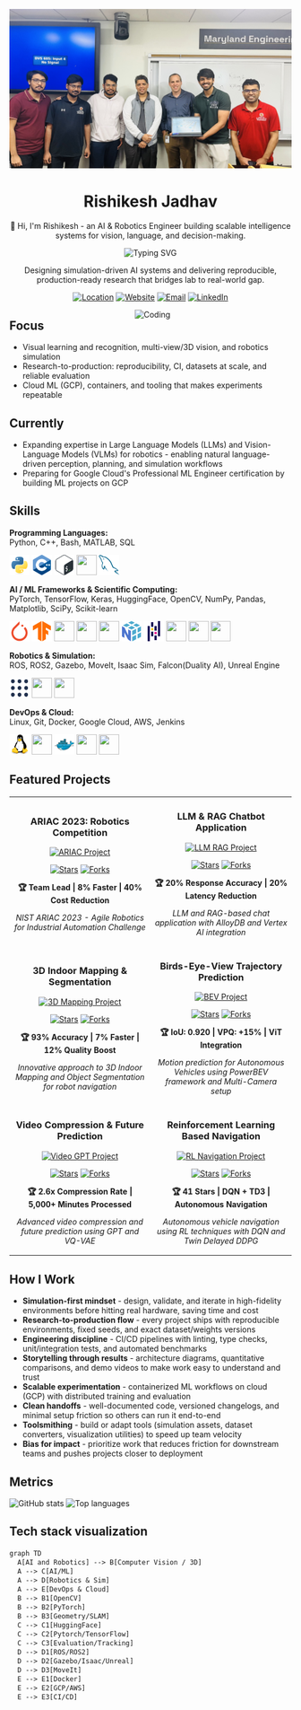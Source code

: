 ![Banner](https://github.com/Rishikesh-Jadhav/Rishikesh-Jadhav/blob/main/G6_ARIAC.jpeg)

<h1 align="center">Rishikesh Jadhav</h1>

<p align="center">
  👋 Hi, I'm Rishikesh - an AI & Robotics Engineer building scalable intelligence systems for vision, language, and decision-making. 
</p>

<!-- Animated typing tagline -->
<p align="center">
  <img src="https://readme-typing-svg.herokuapp.com?font=Fira+Code&weight=500&size=18&pause=1000&color=1abc9c&center=true&vCenter=true&width=600&height=30&lines=Bridging%20the%20gap%20between%20Simulation%20%26%20Reality;AI%2C%20Robotics%20%26%20Automation%20%7C%20Research-to-Production;Synthetic%20Data%20Generation%20%7C%20Sim-to-Real%20Transfer%20;3D%20Vision%20%26%20Perception%20Systems%20%7C%20LLM%2FVLM%20for%20Robotics" alt="Typing SVG" />
</p>

<p align="center">
  Designing simulation-driven AI systems and delivering reproducible, production-ready research that bridges lab to real-world gap.
</p>

<div align="center">

[![Location](https://img.shields.io/badge/Location-Dallas%2C%20TX-0e76a8)](#)
[![Website](https://img.shields.io/badge/Website-rishikesh--jadhav.github.io-2ea44f)](https://rishikesh-jadhav.github.io/)
[![Email](https://img.shields.io/badge/Email-rishikeshjadhav712%40gmail.com-D14836)](mailto:rishikeshjadhav712@gmail.com)
[![LinkedIn](https://img.shields.io/badge/LinkedIn-Rishikesh%20Jadhav-0A66C2?logo=linkedin&logoColor=white)](https://www.linkedin.com/in/rishikesh-avinash-jadhav/)

</div>

<img align="right" alt="Coding" width="280" src="https://cdn.dribbble.com/users/1162077/screenshots/3848914/programmer.gif"/>

## Focus
- Visual learning and recognition, multi-view/3D vision, and robotics simulation
- Research-to-production: reproducibility, CI, datasets at scale, and reliable evaluation
- Cloud ML (GCP), containers, and tooling that makes experiments repeatable

## Currently
- Expanding expertise in Large Language Models (LLMs) and Vision-Language Models (VLMs) for robotics - enabling natural language-driven perception, planning, and simulation workflows  
- Preparing for Google Cloud's Professional ML Engineer certification by building ML projects on GCP

## Skills

**Programming Languages:**  
Python, C++, Bash, MATLAB, SQL  
<p>
  <a href="https://www.python.org"><img src="https://raw.githubusercontent.com/devicons/devicon/master/icons/python/python-original.svg" width="36" height="36"/></a>
  <a href="https://www.w3schools.com/cpp/"><img src="https://raw.githubusercontent.com/devicons/devicon/master/icons/cplusplus/cplusplus-original.svg" width="36" height="36"/></a>
  <a href="https://www.gnu.org/software/bash/"><img src="https://raw.githubusercontent.com/devicons/devicon/master/icons/bash/bash-original.svg" width="36" height="36"/></a>
  <a href="https://www.mathworks.com/"><img src="https://upload.wikimedia.org/wikipedia/commons/2/21/Matlab_Logo.png" width="36" height="36"/></a>
  <a href="https://www.mysql.com/"><img src="https://raw.githubusercontent.com/devicons/devicon/master/icons/mysql/mysql-original.svg" width="36" height="36"/></a>
</p>

**AI / ML Frameworks & Scientific Computing:**  
PyTorch, TensorFlow, Keras, HuggingFace, OpenCV, NumPy, Pandas, Matplotlib, SciPy, Scikit-learn  
<p>
  <a href="https://pytorch.org/"><img src="https://raw.githubusercontent.com/devicons/devicon/master/icons/pytorch/pytorch-original.svg" width="36" height="36"/></a>
  <a href="https://www.tensorflow.org/"><img src="https://raw.githubusercontent.com/devicons/devicon/master/icons/tensorflow/tensorflow-original.svg" width="36" height="36"/></a>
  <a href="https://keras.io/"><img src="https://upload.wikimedia.org/wikipedia/commons/a/ae/Keras_logo.svg" width="36" height="36"/></a>
  <a href="https://huggingface.co/"><img src="https://huggingface.co/front/assets/huggingface_logo.svg" width="36" height="36"/></a>
  <a href="https://opencv.org/"><img src="https://www.vectorlogo.zone/logos/opencv/opencv-icon.svg" width="36" height="36"/></a>
  <a href="https://numpy.org/"><img src="https://raw.githubusercontent.com/devicons/devicon/master/icons/numpy/numpy-original.svg" width="36" height="36"/></a>
  <a href="https://pandas.pydata.org/"><img src="https://raw.githubusercontent.com/devicons/devicon/master/icons/pandas/pandas-original.svg" width="36" height="36"/></a>
  <a href="https://matplotlib.org/"><img src="https://upload.wikimedia.org/wikipedia/commons/8/84/Matplotlib_icon.svg" width="36" height="36"/></a>
  <a href="https://scipy.org/"><img src="https://upload.wikimedia.org/wikipedia/commons/b/b2/SCIPY_2.svg" width="36" height="36"/></a>
  <a href="https://scikit-learn.org/"><img src="https://upload.wikimedia.org/wikipedia/commons/0/05/Scikit_learn_logo_small.svg" width="36" height="36"/></a>
</p>

**Robotics & Simulation:**  
ROS, ROS2, Gazebo, MoveIt, Isaac Sim, Falcon(Duality AI), Unreal Engine  
<p>
  <a href="https://www.ros.org/"><img src="https://raw.githubusercontent.com/devicons/devicon/master/icons/ros/ros-original.svg" width="36" height="36"/></a>
  <a href="https://moveit.ros.org/"><img src="https://moveit.ros.org/assets/logo/moveit_logo-black.png" width="36" height="36"/></a>
  <a href="https://www.unrealengine.com/"><img src="https://upload.wikimedia.org/wikipedia/commons/2/20/UE_Logo_Black_Centered.svg" width="36" height="36"/></a>
</p>

**DevOps & Cloud:**  
Linux, Git, Docker, Google Cloud, AWS, Jenkins  
<p>
  <a href="https://www.linux.org/"><img src="https://raw.githubusercontent.com/devicons/devicon/master/icons/linux/linux-original.svg" width="36" height="36"/></a>
  <a href="https://git-scm.com/"><img src="https://www.vectorlogo.zone/logos/git-scm/git-scm-icon.svg" width="36" height="36"/></a>
  <a href="https://www.docker.com/"><img src="https://raw.githubusercontent.com/devicons/devicon/master/icons/docker/docker-original.svg" width="36" height="36"/></a>
  <a href="https://cloud.google.com/"><img src="https://www.vectorlogo.zone/logos/google_cloud/google_cloud-icon.svg" width="36" height="36"/></a>
  <a href="https://www.jenkins.io/"><img src="https://www.vectorlogo.zone/logos/jenkins/jenkins-icon.svg" width="36" height="36"/></a>
</p>

## Featured Projects

<table>
  <tr>
    <td width="50%">
      <h3 align="center">ARIAC 2023: Robotics Competition</h3>
      <p align="center">
        <a href="https://github.com/Rishikesh-Jadhav/ARIAC-AgileRoboticsforIndustrialAutomationCompetition2023" target="_blank">
          <img src="https://github-readme-stats.vercel.app/api/pin/?username=Rishikesh-Jadhav&repo=ARIAC-AgileRoboticsforIndustrialAutomationCompetition2023" width="100%" alt="ARIAC Project"/>
        </a>
        <p align="center">
          <a href="https://github.com/Rishikesh-Jadhav/ARIAC-AgileRoboticsforIndustrialAutomationCompetition2023/stargazers"><img alt="Stars" src="https://img.shields.io/github/stars/Rishikesh-Jadhav/ARIAC-AgileRoboticsforIndustrialAutomationCompetition2023?style=flat-square&labelColor=343b41"/></a>
          <a href="https://github.com/Rishikesh-Jadhav/ARIAC-AgileRoboticsforIndustrialAutomationCompetition2023/network/members"><img alt="Forks" src="https://img.shields.io/github/forks/Rishikesh-Jadhav/ARIAC-AgileRoboticsforIndustrialAutomationCompetition2023?style=flat-square&labelColor=343b41"/></a>
        </p>
        <p align="center"><strong>🏆 Team Lead | 8% Faster | 40% Cost Reduction</strong></p>
        <p align="center"><em>NIST ARIAC 2023 - Agile Robotics for Industrial Automation Challenge</em></p>
      </p>
    </td>
    <td width="50%">
      <h3 align="center">LLM & RAG Chatbot Application</h3>
      <p align="center">
        <a href="https://github.com/Rishikesh-Jadhav/LLM-and-RAG-based-Chat-Application-with-AlloyDB-and-Vertex-AI" target="_blank">
          <img src="https://github-readme-stats.vercel.app/api/pin/?username=Rishikesh-Jadhav&repo=LLM-and-RAG-based-Chat-Application-with-AlloyDB-and-Vertex-AI" width="100%" alt="LLM RAG Project"/>
        </a>
        <p align="center">
          <a href="https://github.com/Rishikesh-Jadhav/LLM-and-RAG-based-Chat-Application-with-AlloyDB-and-Vertex-AI/stargazers"><img alt="Stars" src="https://img.shields.io/github/stars/Rishikesh-Jadhav/LLM-and-RAG-based-Chat-Application-with-AlloyDB-and-Vertex-AI?style=flat-square&labelColor=343b41"/></a>
          <a href="https://github.com/Rishikesh-Jadhav/LLM-and-RAG-based-Chat-Application-with-AlloyDB-and-Vertex-AI/network/members"><img alt="Forks" src="https://img.shields.io/github/forks/Rishikesh-Jadhav/LLM-and-RAG-based-Chat-Application-with-AlloyDB-and-Vertex-AI?style=flat-square&labelColor=343b41"/></a>
        </p>
        <p align="center"><strong>🏆 20% Response Accuracy | 20% Latency Reduction</strong></p>
        <p align="center"><em>LLM and RAG-based chat application with AlloyDB and Vertex AI integration</em></p>
      </p>
    </td>

  </tr>
  <tr>
    <td width="50%">
      <h3 align="center">3D Indoor Mapping & Segmentation</h3>
      <p align="center">
        <a href="https://github.com/Rishikesh-Jadhav/3D-Indoor-Mapping-and-Object-Segmentation" target="_blank">
          <img src="https://github-readme-stats.vercel.app/api/pin/?username=Rishikesh-Jadhav&repo=3D-Indoor-Mapping-and-Object-Segmentation" width="100%" alt="3D Mapping Project"/>
        </a>
        <p align="center">
          <a href="https://github.com/Rishikesh-Jadhav/3D-Indoor-Mapping-and-Object-Segmentation/stargazers"><img alt="Stars" src="https://img.shields.io/github/stars/Rishikesh-Jadhav/3D-Indoor-Mapping-and-Object-Segmentation?style=flat-square&labelColor=343b41"/></a>
          <a href="https://github.com/Rishikesh-Jadhav/3D-Indoor-Mapping-and-Object-Segmentation/network/members"><img alt="Forks" src="https://img.shields.io/github/forks/Rishikesh-Jadhav/3D-Indoor-Mapping-and-Object-Segmentation?style=flat-square&labelColor=343b41"/></a>
        </p>
        <p align="center"><strong>🏆 93% Accuracy | 7% Faster | 12% Quality Boost</strong></p>
        <p align="center"><em>Innovative approach to 3D Indoor Mapping and Object Segmentation for robot navigation</em></p>
      </p>
    </td>
    <td width="50%">
      <h3 align="center">Birds-Eye-View Trajectory Prediction</h3>
      <p align="center">
        <a href="https://github.com/Rishikesh-Jadhav/Birds-Eye-View-Trajectory-Prediction-for-Autonomous-Driving" target="_blank">
          <img src="https://github-readme-stats.vercel.app/api/pin/?username=Rishikesh-Jadhav&repo=Birds-Eye-View-Trajectory-Prediction-for-Autonomous-Driving" width="100%" alt="BEV Project"/>
        </a>
        <p align="center">
          <a href="https://github.com/Rishikesh-Jadhav/Birds-Eye-View-Trajectory-Prediction-for-Autonomous-Driving/stargazers"><img alt="Stars" src="https://img.shields.io/github/stars/Rishikesh-Jadhav/Birds-Eye-View-Trajectory-Prediction-for-Autonomous-Driving?style=flat-square&labelColor=343b41"/></a>
          <a href="https://github.com/Rishikesh-Jadhav/Birds-Eye-View-Trajectory-Prediction-for-Autonomous-Driving/network/members"><img alt="Forks" src="https://img.shields.io/github/forks/Rishikesh-Jadhav/Birds-Eye-View-Trajectory-Prediction-for-Autonomous-Driving?style=flat-square&labelColor=343b41"/></a>
        </p>
        <p align="center"><strong>🏆 IoU: 0.920 | VPQ: +15% | ViT Integration</strong></p>
        <p align="center"><em>Motion prediction for Autonomous Vehicles using PowerBEV framework and Multi-Camera setup</em></p>
      </p>
    </td>
  </tr>
  <tr>
    <td width="50%">
      <h3 align="center">Video Compression & Future Prediction</h3>
      <p align="center">
        <a href="https://github.com/Rishikesh-Jadhav/Video-Compression-and-Future-Prediction-Using-GPT" target="_blank">
          <img src="https://github-readme-stats.vercel.app/api/pin/?username=Rishikesh-Jadhav&repo=Video-Compression-and-Future-Prediction-Using-GPT" width="100%" alt="Video GPT Project"/>
        </a>
        <p align="center">
          <a href="https://github.com/Rishikesh-Jadhav/Video-Compression-and-Future-Prediction-Using-GPT/stargazers"><img alt="Stars" src="https://img.shields.io/github/stars/Rishikesh-Jadhav/Video-Compression-and-Future-Prediction-Using-GPT?style=flat-square&labelColor=343b41"/></a>
          <a href="https://github.com/Rishikesh-Jadhav/Video-Compression-and-Future-Prediction-Using-GPT/network/members"><img alt="Forks" src="https://img.shields.io/github/forks/Rishikesh-Jadhav/Video-Compression-and-Future-Prediction-Using-GPT?style=flat-square&labelColor=343b41"/></a>
        </p>
        <p align="center"><strong>🏆 2.6x Compression Rate | 5,000+ Minutes Processed</strong></p>
        <p align="center"><em>Advanced video compression and future prediction using GPT and VQ-VAE</em></p>
      </p>
    </td>
    <td width="50%">
      <h3 align="center">Reinforcement Learning Based Navigation</h3>
      <p align="center">
        <a href="https://github.com/Rishikesh-Jadhav/Reinforcement-Learning-for-Autonomous-Navigation-using-Deep-Q-Network-and-Twin-Delayed-DDPG" target="_blank">
          <img src="https://github-readme-stats.vercel.app/api/pin/?username=Rishikesh-Jadhav&repo=Reinforcement-Learning-for-Autonomous-Navigation-using-Deep-Q-Network-and-Twin-Delayed-DDPG" width="100%" alt="RL Navigation Project"/>
        </a>
        <p align="center">
          <a href="https://github.com/Rishikesh-Jadhav/Reinforcement-Learning-for-Autonomous-Navigation-using-Deep-Q-Network-and-Twin-Delayed-DDPG/stargazers"><img alt="Stars" src="https://img.shields.io/github/stars/Rishikesh-Jadhav/Reinforcement-Learning-for-Autonomous-Navigation-using-Deep-Q-Network-and-Twin-Delayed-DDPG?style=flat-square&labelColor=343b41"/></a>
          <a href="https://github.com/Rishikesh-Jadhav/Reinforcement-Learning-for-Autonomous-Navigation-using-Deep-Q-Network-and-Twin-Delayed-DDPG/network/members"><img alt="Forks" src="https://img.shields.io/github/forks/Rishikesh-Jadhav/Reinforcement-Learning-for-Autonomous-Navigation-using-Deep-Q-Network-and-Twin-Delayed-DDPG?style=flat-square&labelColor=343b41"/></a>
        </p>
        <p align="center"><strong>🏆 41 Stars | DQN + TD3 | Autonomous Navigation</strong></p>
        <p align="center"><em>Autonomous vehicle navigation using RL techniques with DQN and Twin Delayed DDPG</em></p>
      </p>
    </td>
  </tr>
</table>

## How I Work
- **Simulation-first mindset** - design, validate, and iterate in high-fidelity environments before hitting real hardware, saving time and cost  
- **Research-to-production flow** - every project ships with reproducible environments, fixed seeds, and exact dataset/weights versions  
- **Engineering discipline** - CI/CD pipelines with linting, type checks, unit/integration tests, and automated benchmarks  
- **Storytelling through results** - architecture diagrams, quantitative comparisons, and demo videos to make work easy to understand and trust  
- **Scalable experimentation** - containerized ML workflows on cloud (GCP) with distributed training and evaluation  
- **Clean handoffs** - well-documented code, versioned changelogs, and minimal setup friction so others can run it end-to-end  
- **Toolsmithing** - build or adapt tools (simulation assets, dataset converters, visualization utilities) to speed up team velocity  
- **Bias for impact** - prioritize work that reduces friction for downstream teams and pushes projects closer to deployment  

## Metrics

<p>
  <img src="https://github-readme-stats.vercel.app/api?username=Rishikesh-Jadhav&show_icons=true&hide_title=true" alt="GitHub stats" height="150"/>
  <img src="https://github-readme-stats.vercel.app/api/top-langs/?username=Rishikesh-Jadhav&layout=compact&hide_title=true" alt="Top languages" height="150"/>
</p>


## Tech stack visualization

```mermaid
graph TD
  A[AI and Robotics] --> B[Computer Vision / 3D]
  A --> C[AI/ML]
  A --> D[Robotics & Sim]
  A --> E[DevOps & Cloud]
  B --> B1[OpenCV]
  B --> B2[PyTorch]
  B --> B3[Geometry/SLAM]
  C --> C1[HuggingFace]
  C --> C2[Pytorch/TensorFlow]
  C --> C3[Evaluation/Tracking]
  D --> D1[ROS/ROS2]
  D --> D2[Gazebo/Isaac/Unreal]
  D --> D3[MoveIt]
  E --> E1[Docker]
  E --> E2[GCP/AWS]
  E --> E3[CI/CD]
```
